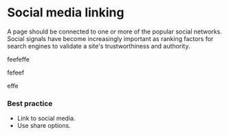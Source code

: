 # Social media linking
A page should be connected to one or more of the popular social networks. Social signals have become increasingly important as ranking factors for search engines to validate a site's trustworthiness and authority.


feefeffe

fefeef


effe
### Best practice
* Link to social media.
* Use share options.
